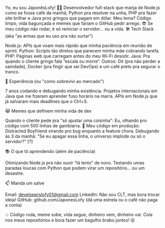 Yo, eu sou JaponêsLofy! 👨‍💻
Desenvolvedor full-stack que manja de Node.js como se fosse café da manhã, Python pra resolver na unha, PHP pra fazer site brilhar e Java pros gringos que pagam em dólar. Meu lema? Código limpo, vida bagunçada e memes que fariam o GitHub pedir arrego. 😎 Se meu código não rodar, é só reiniciar o servidor... ou a vida.
🛠️ Tech Stack (aka "as armas que eu uso pra não surtar")

Node.js: APIs que voam mais rápido que minha paciência em reunião de sprint. 
Python: Scripts tão diretos que parecem minha mãe cobrando tarefa. 
PHP: Páginas web que carregam antes do meu Wi-Fi desistir. 
Java: Pra quando o cliente gringo fala “escala ou morre”. 
Outros: Git (pra não perder a sanidade), Docker (pra fingir que sei DevOps) e um café preto pra segurar o tranco.

💼 Experiência (ou "como sobrevivi ao mercado")

7 anos codando e debugando minha existência.
Projetos internacionais em Java que me fizeram aprender fuso horário na marra.
APIs em Node.js que já salvaram mais deadlines que o Ctrl+S.

😹 Memes que definem minha vida de dev

Quando o cliente pede pra "só ajustar uma coisinha": Eu, olhando pro código com 500 linhas de gambiarra. 🥲
Meu código em produção: Distracted Boyfriend virando pro bug enquanto a feature chora.
Debugando às 3 da manhã: "Se eu apagar essa linha, o universo implode ou só o servidor?" [?]

📚 O que tô aprendendo (além de paciência)

Otimizando Node.js pra não ouvir “tá lento” de novo.
Testando umas paradas loucas com Python que podem virar um repositório... ou um desastre.

📫 Manda um salve

Email: developerslofy01@gmail.com
LinkedIn: Não sou CLT, mas bora trocar ideia!
GitHub: github.com/JaponesLofy (dá uma estrela ou o café não paga a conta)


💥 Código roda, meme sobe, vida segue, dinheiro vem, dinheiro vai. Cola nos meus repositórios e bora fazer um bagulho brabo juntos! 😜
